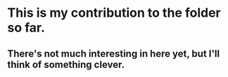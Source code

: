 # This is my contribution to the folder so far.

## There's not much interesting in here yet, but I'll think of something clever.
